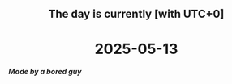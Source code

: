 <h2 align=center>The day is currently [with UTC+0]</h2>
<h1 align=center><!--TIME BEGIN-->2025-05-13<!--TIME END--></h1>
<h5>Made by a bored guy</h5>
